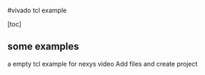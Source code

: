 #vivado tcl example

[toc]

## some examples

a empty tcl example for nexys video
Add files and create project

